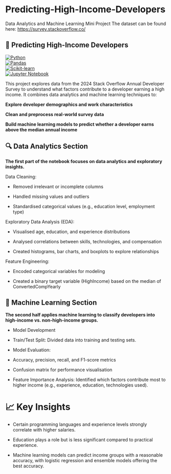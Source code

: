 # Predicting-High-Income-Developers
Data Analytics and Machine Learning Mini Project
The dataset can be found here: https://survey.stackoverflow.co/
## 🧠 Predicting High-Income Developers
[![Python](https://img.shields.io/badge/Python-3.11-blue?logo=python&logoColor=white)](https://www.python.org/)  
[![Pandas](https://img.shields.io/badge/Data-Pandas-lightblue?logo=pandas&logoColor=black)](https://pandas.pydata.org/)  
[![Scikit-learn](https://img.shields.io/badge/ML-Scikit--learn-orange?logo=scikit-learn&logoColor=white)](https://scikit-learn.org/)  
[![Jupyter Notebook](https://img.shields.io/badge/IDE-Jupyter%20Notebook-orange?logo=jupyter&logoColor=white)](https://jupyter.org/)  

This project explores data from the 2024 Stack Overflow Annual Developer Survey to understand what factors contribute to a developer earning a high income.
It combines data analytics and machine learning techniques to:

**Explore developer demographics and work characteristics**

**Clean and preprocess real-world survey data**

**Build machine learning models to predict whether a developer earns above the median annual income**

## 🔍 Data Analytics Section

**The first part of the notebook focuses on data analytics and exploratory insights.**

Data Cleaning:

- Removed irrelevant or incomplete columns

- Handled missing values and outliers

- Standardised categorical values (e.g., education level, employment type)

Exploratory Data Analysis (EDA):

- Visualised age, education, and experience distributions

- Analysed correlations between skills, technologies, and compensation

- Created histograms, bar charts, and boxplots to explore relationships

Feature Engineering:

- Encoded categorical variables for modeling

- Created a binary target variable (HighIncome) based on the median of ConvertedCompYearly

## 🤖 Machine Learning Section

**The second half applies machine learning to classify developers into high-income vs. non-high-income groups.**

- Model Development

- Train/Test Split: Divided data into training and testing sets.

- Model Evaluation:

- Accuracy, precision, recall, and F1-score metrics

- Confusion matrix for performance visualisation

- Feature Importance Analysis: Identified which factors contribute most to higher income (e.g., experience, education, technologies used).


# 📈 Key Insights

- Certain programming languages and experience levels strongly correlate with higher salaries.

- Education plays a role but is less significant compared to practical experience.

- Machine learning models can predict income groups with a reasonable accuracy, with logistic regression and ensemble models offering the best accuracy.
